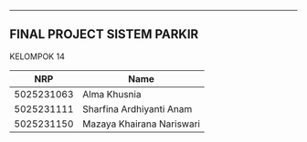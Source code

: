------------------------------------------------------------------------
FINAL PROJECT SISTEM PARKIR
------------------------------------------------------------------------

KELOMPOK 14

| NRP        | Name                       |
|------------|----------------------------|
| 5025231063 | Alma Khusnia               |
| 5025231111 | Sharfina Ardhiyanti Anam   |
| 5025231150 | Mazaya Khairana Nariswari  |
